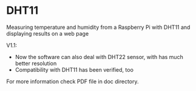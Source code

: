 ﻿DHT11
=====

Measuring temperature and humidity from a Raspberry Pi with DHT11 and displaying results on a web page

V1.1: 
* Now the software can also deal with DHT22 sensor, with has much better resolution 
* Compatibility with DHT11 has been verified, too

For more information check PDF file in doc directory.
